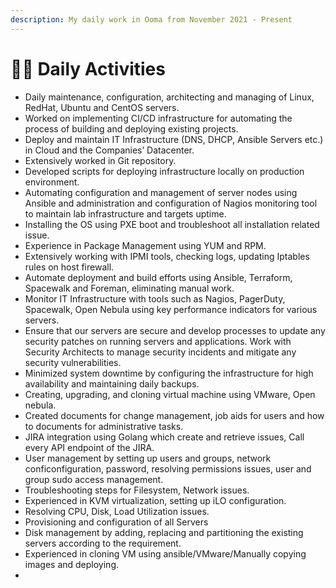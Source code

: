 ```yaml
---
description: My daily work in Ooma from November 2021 - Present
---
```


# 👨💼 Daily Activities

* Daily maintenance, configuration, architecting and managing of Linux, RedHat, Ubuntu and CentOS servers.
* Worked on implementing CI/CD infrastructure for automating the process of building and deploying existing projects.
* Deploy and maintain IT Infrastructure (DNS, DHCP, Ansible Servers etc.) in Cloud and the Companies’ Datacenter.
* Extensively worked in Git repository.
* Developed scripts for deploying infrastructure locally on production environment. &#x20;
* Automating configuration and management of server nodes using Ansible and administration and configuration of Nagios monitoring tool to maintain lab infrastructure and targets uptime.
* Installing the OS using PXE boot and troubleshoot all installation related issue.
* Experience in Package Management using YUM and RPM.
* Extensively working with IPMI tools, checking logs, updating Iptables rules on host firewall.
* &#x20;Automate deployment and build efforts using Ansible, Terraform, Spacewalk and Foreman, eliminating manual work.
* &#x20;Monitor IT Infrastructure with tools such as Nagios, PagerDuty, Spacewalk, Open Nebula using key performance indicators for various servers.
* Ensure that our servers are secure and develop processes to update any security patches on running servers and applications. Work with Security Architects to manage security incidents and mitigate any security vulnerabilities.
* &#x20;Minimized system downtime by configuring the infrastructure for high availability and maintaining daily backups.
* &#x20;Creating, upgrading, and cloning virtual machine using VMware, Open nebula.&#x20;
* Created documents for change management, job aids for users and how to documents for administrative tasks.
* JIRA integration using Golang which create and retrieve issues, Call every API endpoint of the JIRA.
* User management by setting up users and groups, network conficonfiguration, password, resolving permissions issues, user and group sudo access management.
* Troubleshooting steps for Filesystem, Network issues.
* Experienced in KVM virtualization, setting up iLO configuration.
* Resolving CPU, Disk, Load Utilization issues.
* Provisioning and configuration of all Servers
* Disk management by adding, replacing and partitioning the existing servers according to the requirement.
* Experienced in cloning VM using ansible/VMware/Manually copying images and deploying.
*
